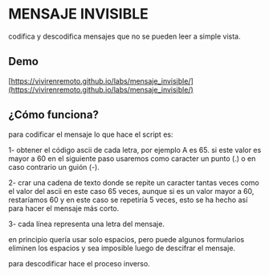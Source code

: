 # MENSAJE INVISIBLE

codifica y descodifica mensajes que no se pueden leer a simple vista.

## Demo

[https://vivirenremoto.github.io/labs/mensaje_invisible/](https://vivirenremoto.github.io/labs/mensaje_invisible/)


## ¿Cómo funciona?

para codificar el mensaje lo que hace el script es:

1- obtener el código ascii de cada letra, por ejemplo A es 65. si este valor es mayor a 60 en el siguiente paso usaremos como caracter un punto (.) o en caso contrario un guión (-).

2- crar una cadena de texto donde se repite un caracter tantas veces como el valor del ascii en este caso 65 veces, aunque si es un valor mayor a 60, restaríamos 60 y en este caso se repetiría 5 veces, esto se ha hecho así para hacer el mensaje más corto.

3- cada línea representa una letra del mensaje.

en principio quería usar solo espacios, pero puede algunos formularios eliminen los espacios y sea imposible luego de descifrar el mensaje.

para descodificar hace el proceso inverso.
